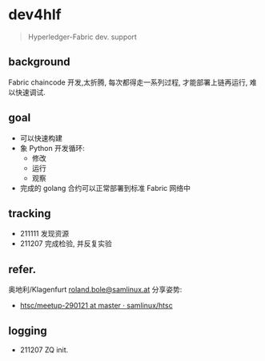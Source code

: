 # dev4hlf
> Hyperledger-Fabric dev. support

## background

Fabric chaincode 开发,太折腾,
每次都得走一系列过程, 才能部署上链再运行, 难以快速调试.

## goal

- 可以快速构建
- 象 Python 开发循环:
  - 修改
  - 运行
  - 观察
- 完成的 golang 合约可以正常部署到标准 Fabric 网络中

## tracking

- 211111 发现资源
- 211207 完成检验, 并反复实验

## refer.

奥地利/Klagenfurt roland.bole@samlinux.at 分享姿势:

- [htsc/meetup\-290121 at master · samlinux/htsc](https://github.com/samlinux/htsc/tree/master/meetup-290121)


## logging

- 211207 ZQ init.
